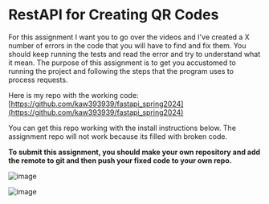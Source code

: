 # RestAPI for Creating QR Codes

For this assignment I want you to go over the videos and I've created a X number of errors in the code that you will have to find and fix them.  You should keep running the tests and read the error and try to understand what it mean.  The purpose of this assignment is to get you accustomed to running the project and following the steps that the program uses to process requests.

Here is my repo with the working code: [https://github.com/kaw393939/fastapi_spring2024](https://github.com/kaw393939/fastapi_spring2024)

You can get this repo working with the install instructions below.  The assignment repo will not work because its filled with broken code.

**To submit this assignment, you should make your own repository and add the remote to git and then push your fixed code to your own repo.** 

![image](https://github.com/vaidikrvyas/Homework9/assets/42435713/97d74511-876a-4637-8712-ae74fea7c1dc)

![image](https://github.com/vaidikrvyas/Homework9/assets/42435713/55efc7ff-c2c8-4d63-8087-2c3cdab4e4b5)

